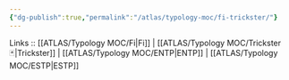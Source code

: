 ```yaml
---
{"dg-publish":true,"permalink":"/atlas/typology-moc/fi-trickster/"}
---
```


Links :: [[ATLAS/Typology MOC/Fi\|Fi]] | [[ATLAS/Typology MOC/Trickster 🃏\|Trickster]]  | [[ATLAS/Typology MOC/ENTP\|ENTP]] | [[ATLAS/Typology MOC/ESTP\|ESTP]]

